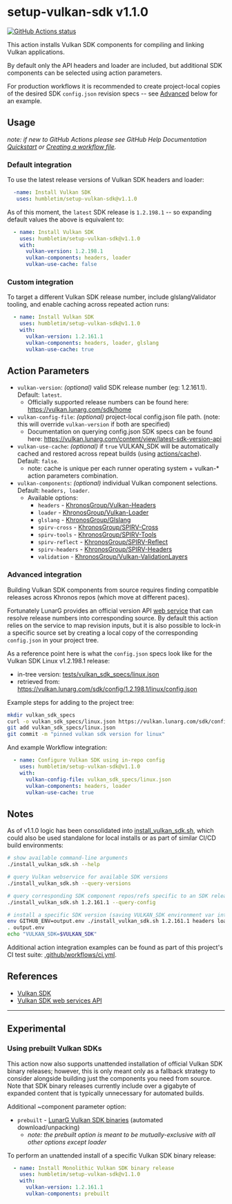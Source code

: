 # setup-vulkan-sdk v1.1.0

<p align="left">
  <a href="https://github.com/humbletim/setup-vulkan-sdk"><img alt="GitHub Actions status" src="https://github.com/humbletim/setup-vulkan-sdk/workflows/Setup/badge.svg"></a>
</p>

This action installs Vulkan SDK components for compiling and linking Vulkan applications.

By default only the API headers and loader are included, but additional SDK components can be selected using action parameters.

For production workflows it is recommended to create project-local copies of the desired SDK `config.json` revision specs -- see [Advanced](#advanced-integration) below for an example.


## Usage

_note: if new to GitHub Actions please see GitHub Help Documentation [Quickstart](https://docs.github.com/en/actions/quickstart) or [Creating a workflow file](https://docs.github.com/en/actions/using-workflows#creating-a-workflow-file)._

### Default integration

To use the latest release versions of Vulkan SDK headers and loader:
```yaml
  -name: Install Vulkan SDK
   uses: humbletim/setup-vulkan-sdk@v1.1.0
```

As of this moment, the `latest` SDK release is `1.2.198.1` -- so expanding default values the above is equivalent to:
```yaml
  - name: Install Vulkan SDK
    uses: humbletim/setup-vulkan-sdk@v1.1.0
    with:
      vulkan-version: 1.2.198.1
      vulkan-components: headers, loader
      vulkan-use-cache: false
```

### Custom integration
To target a different Vulkan SDK release number, include glslangValidator tooling, and enable caching across repeated action runs:
```yaml
  - name: Install Vulkan SDK
    uses: humbletim/setup-vulkan-sdk@v1.1.0
    with:
      vulkan-version: 1.2.161.1
      vulkan-components: headers, loader, glslang
      vulkan-use-cache: true
```

## Action Parameters

- `vulkan-version`: *(optional)* valid SDK release number (eg: 1.2.161.1). Default: `latest`.
    - Officially supported release numbers can be found here: https://vulkan.lunarg.com/sdk/home
- `vulkan-config-file`: *(optional)* project-local config.json file path. (note: this will override `vulkan-version` if both are specified)
    - Documentation on querying config.json SDK specs can be found here: https://vulkan.lunarg.com/content/view/latest-sdk-version-api
- `vulkan-use-cache`: *(optional)* if `true` VULKAN_SDK will be automatically cached and restored across repeat builds (using [actions/cache](https://github.com/actions/cache)). Default: `false`.
    - note: cache is unique per each runner operating system + vulkan-* action parameters combination.
- `vulkan-components`: *(optional)* individual Vulkan component selections. Default: `headers, loader`.
  - Available options:
    - `headers` - [KhronosGroup/Vulkan-Headers](https://github.com/KhronosGroup/Vulkan-Headers)
    - `loader` - [KhronosGroup/Vulkan-Loader](https://github.com/KhronosGroup/Vulkan-Loader)
    - `glslang` - [KhronosGroup/Glslang](https://github.com/KhronosGroup/Glslang)
    - `spirv-cross` - [KhronosGroup/SPIRV-Cross](https://github.com/KhronosGroup/SPIRV-Cross)
    - `spirv-tools` - [KhronosGroup/SPIRV-Tools](https://github.com/KhronosGroup/SPIRV-Tools)
    - `spirv-reflect` - [KhronosGroup/SPIRV-Reflect](https://github.com/KhronosGroup/SPIRV-Reflect)
    - `spirv-headers` - [KhronosGroup/SPIRV-Headers](https://github.com/KhronosGroup/SPIRV-Headers)
    - `validation` - [KhronosGroup/Vulkan-ValidationLayers](https://github.com/KhronosGroup/Vulkan-ValidationLayers)

### Advanced integration
Building Vulkan SDK components from source requires finding compatible releases across Khronos repos (which move at different paces).

Fortunately LunarG provides an official version API [web service](https://vulkan.lunarg.com/content/view/latest-sdk-version-api) that can resolve release numbers into corresponding source. By default this action relies on the service to map revision inputs, but it is also possible to lock-in a specific source set by creating a local copy of the corresponding `config.json` in your project tree.

As a reference point here is what the `config.json` specs look like for the Vulkan SDK Linux v1.2.198.1 release:
- in-tree version: [tests/vulkan_sdk_specs/linux.json](tests/vulkan_sdk_specs/linux.json)
- retrieved from: https://vulkan.lunarg.com/sdk/config/1.2.198.1/linux/config.json

Example steps for adding to the project tree:
```sh
mkdir vulkan_sdk_specs
curl -o vulkan_sdk_specs/linux.json https://vulkan.lunarg.com/sdk/config/1.2.198.1/linux/config.json
git add vulkan_sdk_specs/linux.json
git commit -m "pinned vulkan sdk version for linux"
```
And example Workflow integration:
```yaml
  - name: Configure Vulkan SDK using in-repo config
    uses: humbletim/setup-vulkan-sdk@v1.1.0
    with:
      vulkan-config-file: vulkan_sdk_specs/linux.json
      vulkan-components: headers, loader
      vulkan-use-cache: true
```

## Notes

As of v1.1.0 logic has been consolidated into [install_vulkan_sdk.sh](install_vulkan_sdk.sh), which could also be used standalone for local installs or as part of similar CI/CD build environments:
```sh
# show available command-line arguments
./install_vulkan_sdk.sh --help

# query Vulkan webservice for available SDK versions
./install_vulkan_sdk.sh --query-versions

# query corresponding SDK component repos/refs specific to an SDK release
./install_vulkan_sdk.sh 1.2.161.1 --query-config

# install a specific SDK version (saving VULKAN_SDK environment var into 'output.env')
env GITHUB_ENV=output.env ./install_vulkan_sdk.sh 1.2.161.1 headers loader
. output.env
echo "VULKAN_SDK=$VULKAN_SDK"
```

Additional action integration examples can be found as part of this project's CI test suite: [.github/workflows/ci.yml](.github/workflows/ci.yml).

## References
- [Vulkan SDK](https://www.lunarg.com/vulkan-sdk/)
- [Vulkan SDK web services API](https://vulkan.lunarg.com/content/view/latest-sdk-version-api)

------------------------------

## Experimental

### Using prebuilt Vulkan SDKs

This action now also supports unattended installation of official Vulkan SDK binary releases; however, this is only meant only as a fallback strategy to consider alongside building just the components you need from source. Note that SDK binary releases currently include over a gigabyte of expanded content that is typically unnecessary for automated builds.

Additional ~component parameter option:
- `prebuilt` - [LunarG Vulkan SDK binaries](https://www.lunarg.com/vulkan-sdk/) (automated download/unpacking)
  - _note: the prebuilt option is meant to be mutually-exclusive with all other options except loader_

To perform an unattended install of a specific Vulkan SDK binary release:
```yaml
  - name: Install Monolithic Vulkan SDK binary release
    uses: humbletim/setup-vulkan-sdk@v1.1.0
    with:
      vulkan-version: 1.2.161.1
      vulkan-components: prebuilt
```
